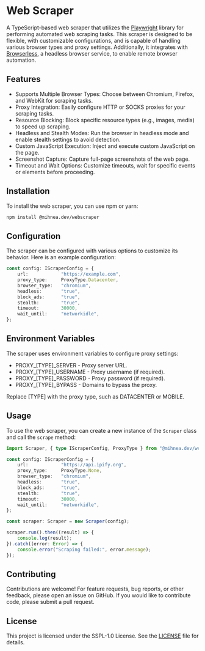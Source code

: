 # Web Scraper

A TypeScript-based web scraper that utilizes the [Playwright](https://playwright.dev/) library for performing automated web scraping tasks. This scraper is designed to be flexible, with customizable configurations, and is capable of handling various browser types and proxy settings. Additionally, it integrates with [Browserless](https://www.browserless.io/), a headless browser service, to enable remote browser automation.

## Features

- Supports Multiple Browser Types: Choose between Chromium, Firefox, and WebKit for scraping tasks.
- Proxy Integration: Easily configure HTTP or SOCKS proxies for your scraping tasks.
- Resource Blocking: Block specific resource types (e.g., images, media) to speed up scraping.
- Headless and Stealth Modes: Run the browser in headless mode and enable stealth settings to avoid detection.
- Custom JavaScript Execution: Inject and execute custom JavaScript on the page.
- Screenshot Capture: Capture full-page screenshots of the web page.
- Timeout and Wait Options: Customize timeouts, wait for specific events or elements before proceeding.

## Installation

To install the web scraper, you can use npm or yarn:

```bash
npm install @mihnea.dev/webscraper
```

## Configuration

The scraper can be configured with various options to customize its behavior. Here is an example configuration:

```typescript
const config: IScraperConfig = {
    url:            "https://example.com",
    proxy_type:     ProxyType.Datacenter,
    browser_type:   "chromium",
    headless:       "true",
    block_ads:      "true",
    stealth:        "true",
    timeout:        30000,
    wait_until:     "networkidle",
};
```

## Environment Variables

The scraper uses environment variables to configure proxy settings:

- PROXY_[TYPE]_SERVER   - Proxy server URL.
- PROXY_[TYPE]_USERNAME - Proxy username (if required).
- PROXY_[TYPE]_PASSWORD - Proxy password (if required).
- PROXY_[TYPE]_BYPASS   - Domains to bypass the proxy.

Replace [TYPE] with the proxy type, such as DATACENTER or MOBILE.

## Usage

To use the web scraper, you can create a new instance of the `Scraper` class and call the `scrape` method:

```typescript
import Scraper, { type IScraperConfig, ProxyType } from "@mihnea.dev/webscraper";

const config: IScraperConfig = {
    url:            "https://api.ipify.org",
    proxy_type:     ProxyType.None,
    browser_type:   "chromium",
    headless:       "true",
    block_ads:      "true",
    stealth:        "true",
    timeout:        30000,
    wait_until:     "networkidle",
};

const scraper: Scraper = new Scraper(config);

scraper.run().then((result) => {
    console.log(result);
}).catch((error: Error) => {
    console.error("Scraping failed:", error.message);
});
```

## Contributing

Contributions are welcome! For feature requests, bug reports, or other feedback, please open an issue on GitHub. If you would like to contribute code, please submit a pull request.

## License

This project is licensed under the SSPL-1.0 License. See the [LICENSE](LICENSE) file for details.
